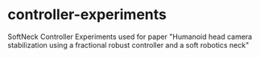 # controller-experiments
SoftNeck Controller Experiments used for paper "Humanoid head camera stabilization using a fractional robust controller and a soft robotics neck"
